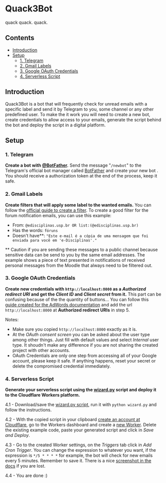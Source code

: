 
# Quack3Bot

quack quack. quack.

## Contents
 - [Introduction](#introduction)
 -  [Setup](#setup)
	 - [1. Telegram](#1-telegram)
	 - [2. Gmail Labels](#2-gmail-labels)
	 -  [3. Google OAuth Credentials](#3-google-oauth-credentials)
	 - [4. Serverless Script](#4-serverless-script)


## Introduction

Quack3Bot is a bot that will frequently check for unread emails with a specific label and send it by Telegram to you, some channel or any other predefined user. To make the it work you will need to create a new bot, create credentials to allow access to your emails, generate the script behind the bot and deploy the script in a digital platform.  

## Setup

### 1. Telegram

**Create a bot with [@BotFather](https://t.me/botfather).** Send the message "`/newbot`"  to the Telegram's official bot manager called [BotFather](https://t.me/botfather) and create your new bot . You should receive a authorization token at the end of the process, keep it safe.

### 2. Gmail Labels

**Create filters that will apply some label to the wanted emails.**  You can follow the [official guide to create a filter](https://support.google.com/mail/answer/6579#zippy=,create-a-filter). To create a good filter for the forum notification emails, you can use this example:

 - From: `@edisciplinas.usp.br OR list:(@edisciplinas.usp.br)`
 - Has the words: `fóruns`
 - Doesn't have**: `"Este e-mail é a cópia de uma mensagem que foi enviada para você em 'e-Disciplinas'."`
 
 ** Caution if you are sending these messages to a public channel because sensitive data can be send to you by the same email addresses. The example shows a piece of text presented in notifications of received personal messages from the Moodle that always need to be filtered out.

### 3. Google OAuth Credentials

**Create new credentials with `http://localhost:8000` as a *Authorized redirect URI* and get the *Client ID* and *Client secret* from it.** This part can be confusing because of the the quantity of buttons... You can follow this [guide created for the AdWords documentation](https://developers.google.com/adwords/api/docs/guides/authentication#webapp) and add the url `http://localhost:8000` at **Authorized redirect URIs** in step 5.

Notes:
- Make sure you copied `http://localhost:8000` exactly as it is.
 - At the *OAuth consent screen* you can be asked about the user type among other things. Just fill with default values and select *Internal* user type. It shoudn't make any difference if you are not sharing the created project with other accounts.
 - OAuth Credentials are only one step from accessing all of your Google account, please keep it safe. If anything happens, reset your secret or delete the compromised credential immediately.

 

### 4. Serverless Script

**Generate your serverless script using the [wizard.py](https://github.com/wilwxk/quack3bot/blob/main/wizard.py) script and deploy it to the Cloudflare Workers platform.** 

4.1 - Download/save the [wizard.py script](http://raw.githubusercontent.com/wilwxk/quack3bot/main/quack3bot.js), run it with `python wizard.py` and follow the instructions.

4.2 - With the copied script in your clipboard  [create an account at Cloudflare](https://dash.cloudflare.com/sign-up/workers), go to the Workers dashboard and create a [new Worker](https://dash.cloudflare.com/?account=workers). Delete the existing example code, paste your generated script and click in *Save and Deploy*.

4.3 - Go to the created Worker settings, on the *Triggers* tab click in *Add Cron Trigger*. You can change the expression to whatever you want, if the expression is `*/5 * * * *` for example, the bot will check for new emails every 5 minutes. Remember to save it. There is a nice [screenshot in the docs](https://developers.cloudflare.com/workers/platform/cron-triggers#adding-cron-triggers) if you are lost.

4.4 - You are done :)
